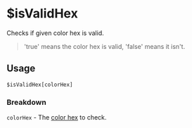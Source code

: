# $isValidHex
Checks if given color hex is valid.
> 'true' means the color hex is valid, 'false' means it isn't.

## Usage
```
$isValidHex[colorHex]
```

### Breakdown
`colorHex` - The [color hex](https://htmlcolorcodes.com/color-picker) to check.
